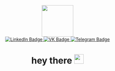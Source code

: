 <div id="header" align="center">
  <!-- гифка --> 
  <img src="https://media.giphy.com/media/fkZukR450RQ1qnGaq9/giphy.gif" width="100"/>
  
  <!-- кнопки с ссылками --> 
  <div id="badges">
    <a href="https://www.linkedin.com/in/anvar-shagvaleev-0b8246235/">
      <img src="https://img.shields.io/badge/LinkedIn-blue?style=for-the-badge&logo=linkedin&logoColor=white" alt="LinkedIn Badge"/>
    </a>
    <a href="your-youtube-URL">
      <img src="https://img.shields.io/badge/vk-blue?logo=vk&logoColor=white&style=for-the-badge" alt="VK Badge"/>
    </a>
    <a href="your-twitter-URL">
      <img src="https://img.shields.io/badge/telegram-blue?logo=telegram&logoColor=white&style=for-the-badge" alt="Telegram Badge"/>
    </a>
  </div>
  
  <!-- счетчик -->   
  <img src="https://komarev.com/ghpvc/?username=AnvarShagvaleev&style=flat-square&color=blue" alt=""/>

  <h1>
    hey there
    <img src="https://media.giphy.com/media/hvRJCLFzcasrR4ia7z/giphy.gif" width="30px"/>
  </h1>
</div>
